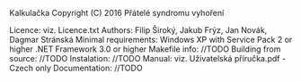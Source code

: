 Kalkulačka Copyright (C) 2016  Přátelé syndromu vyhoření

Licence: viz. Licence.txt
Authors: Filip Široký, Jakub Frýz, Jan Novák, Dagmar Stránská
Minimal requirements: Windows XP with Service Pack 2 or higher
                      .NET Framework 3.0 or higher
Makefile info: 
    //TODO
Building from source: 
    //TODO
Instalation: 
    //TODO
Manual:
     viz. Uživatelská příručka.pdf - Czech only
Documentation:
    //TODO 

